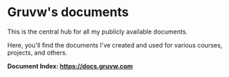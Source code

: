 # Gruvw's documents

This is the central hub for all my publicly available documents.

Here, you'll find the documents I've created and used for various courses, projects, and others.

**Document Index: <https://docs.gruvw.com>**
